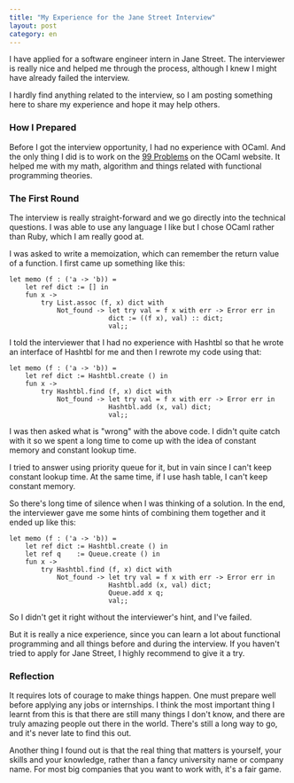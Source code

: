 ```yaml
---
title: "My Experience for the Jane Street Interview"
layout: post
category: en
---
```


I have applied for a software engineer intern in Jane Street. The interviewer is
really nice and helped me through the process, although I knew I might
have already failed the interview.

I hardly find anything related to the interview, so I am posting
something here to share my experience and hope it may help others.

### How I Prepared

Before I got the interview opportunity, I had no experience with
OCaml. And the only thing I did is to work on the
[99 Problems](http://ocaml.org/learn/tutorials/99problems.html) on the
OCaml website. It helped me with my math, algorithm and things related
with functional programming theories.

### The First Round

The interview is really straight-forward and we go directly into the
technical questions. I was able to use any language I like but I chose
OCaml rather than Ruby, which I am really good at.

I was asked to write a memoization, which can remember the return
value of a function. I first came up something like this:

```
let memo (f : ('a -> 'b)) =
    let ref dict := [] in
    fun x ->
        try List.assoc (f, x) dict with
            Not_found -> let try val = f x with err -> Error err in
                         dict := ((f x), val) :: dict;
                         val;;
```

I told the interviewer that I had no experience with Hashtbl so that
he wrote an interface of Hashtbl for me and then I rewrote my code
using that:

```
let memo (f : ('a -> 'b)) =
    let ref dict := Hashtbl.create () in
    fun x ->
        try Hashtbl.find (f, x) dict with
            Not_found -> let try val = f x with err -> Error err in
                         Hashtbl.add (x, val) dict;
                         val;;
```

I was then asked what is "wrong" with the above code. I didn't quite
catch with it so we spent a long time to come up with the idea of
constant memory and constant lookup time.

I tried to answer using priority queue for it, but in vain since I
can't keep constant lookup time. At the same time, if I use hash
table, I can't keep constant memory.

So there's long time of silence when I was thinking of a solution. In
the end, the interviewer gave me some hints of combining them together
and it ended up like this:

```
let memo (f : ('a -> 'b)) =
    let ref dict := Hashtbl.create () in
    let ref q    := Queue.create () in
    fun x ->
        try Hashtbl.find (f, x) dict with
            Not_found -> let try val = f x with err -> Error err in
                         Hashtbl.add (x, val) dict;
                         Queue.add x q;
                         val;;
```

So I didn't get it right without the interviewer's hint, and I've
failed.

But it is really a nice experience, since you can learn a lot about
functional programming and all things before and during the
interview. If you haven't tried to apply for Jane Street, I highly
recommend to give it a try.

### Reflection
It requires lots of courage to make things happen. One must prepare well before applying any jobs or internships. I think the most important thing I learnt from this is that there are still many things I don't know, and there are truly amazing people out there in the world. There's still a long way to go, and it's never late to find this out.

Another thing I found out is that the real thing that matters is yourself, your skills and your knowledge, rather than a fancy university name or company name. For most big companies that you want to work with, it's a fair game.
